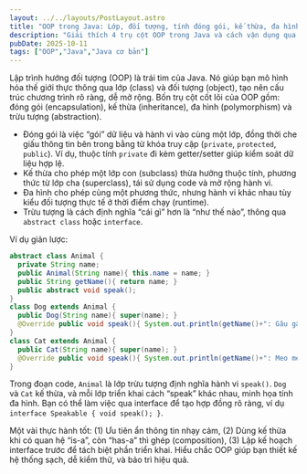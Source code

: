 ```yaml
---
layout: ../../layouts/PostLayout.astro
title: "OOP trong Java: Lớp, đối tượng, tính đóng gói, kế thừa, đa hình"
description: "Giải thích 4 trụ cột OOP trong Java và cách vận dụng qua ví dụ đơn giản."
pubDate: 2025-10-11
tags: ["OOP","Java","Java cơ bản"]
---
```


Lập trình hướng đối tượng (OOP) là trái tim của Java. Nó giúp bạn mô hình hóa thế giới thực thông qua lớp (class) và đối tượng (object), tạo nên cấu trúc chương trình rõ ràng, dễ mở rộng. Bốn trụ cột cốt lõi của OOP gồm: đóng gói (encapsulation), kế thừa (inheritance), đa hình (polymorphism) và trừu tượng (abstraction).

- Đóng gói là việc “gói” dữ liệu và hành vi vào cùng một lớp, đồng thời che giấu thông tin bên trong bằng từ khóa truy cập (`private`, `protected`, `public`). Ví dụ, thuộc tính `private` đi kèm getter/setter giúp kiểm soát dữ liệu hợp lệ.
- Kế thừa cho phép một lớp con (subclass) thừa hưởng thuộc tính, phương thức từ lớp cha (superclass), tái sử dụng code và mở rộng hành vi.
- Đa hình cho phép cùng một phương thức, nhưng hành vi khác nhau tùy kiểu đối tượng thực tế ở thời điểm chạy (runtime).
- Trừu tượng là cách định nghĩa “cái gì” hơn là “như thế nào”, thông qua `abstract class` hoặc `interface`.

Ví dụ giản lược:

```java
abstract class Animal {
  private String name;
  public Animal(String name){ this.name = name; }
  public String getName(){ return name; }
  public abstract void speak();
}
class Dog extends Animal {
  public Dog(String name){ super(name); }
  @Override public void speak(){ System.out.println(getName()+": Gâu gâu!"); }
}
class Cat extends Animal {
  public Cat(String name){ super(name); }
  @Override public void speak(){ System.out.println(getName()+": Meo meo!"); }
}
```

Trong đoạn code, `Animal` là lớp trừu tượng định nghĩa hành vi `speak()`. `Dog` và `Cat` kế thừa, và mỗi lớp triển khai cách “speak” khác nhau, minh họa tính đa hình. Bạn có thể làm việc qua interface để tạo hợp đồng rõ ràng, ví dụ `interface Speakable { void speak(); }`.

Một vài thực hành tốt: (1) Ưu tiên ẩn thông tin nhạy cảm, (2) Dùng kế thừa khi có quan hệ “is-a”, còn “has-a” thì ghép (composition), (3) Lập kế hoạch interface trước để tách biệt phần triển khai. Hiểu chắc OOP giúp bạn thiết kế hệ thống sạch, dễ kiểm thử, và bảo trì hiệu quả.